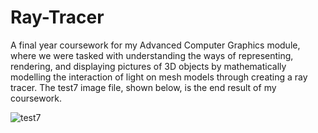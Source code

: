 # Ray-Tracer
A final year coursework for my Advanced Computer Graphics module, where we were tasked with understanding the ways of representing, rendering, and displaying pictures of 3D objects by mathematically modelling the interaction of light on mesh models through creating a ray tracer. The test7 image file, shown below, is the end result of my coursework.

![test7](https://user-images.githubusercontent.com/44873112/203175841-17d0e313-e51c-404b-8858-2ac73ed4d2bd.png)
